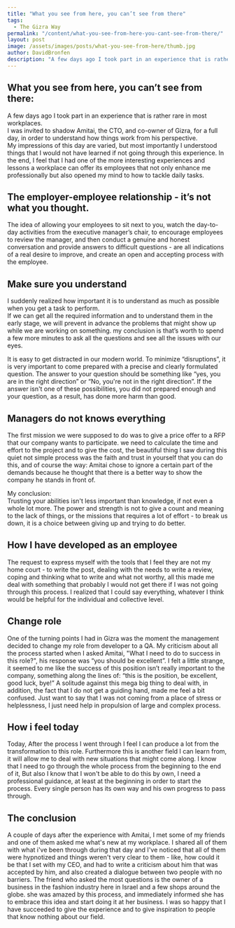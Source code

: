```yaml
---
title: "What you see from here, you can’t see from there"
tags:
  - The Gizra Way
permalink: "/content/what-you-see-from-here-you-cant-see-from-there/"
layout: post  
image: /assets/images/posts/what-you-see-from-here/thumb.jpg   
author: DavidBronfen
description: "A few days ago I took part in an experience that is rather rare in most workplaces."
---
```




## What you see from here, you can’t see from there:

A few days ago I took part in an experience that is rather rare in most workplaces.  
I was invited to shadow Amitai, the CTO, and co-owner of Gizra, for a full day, in order to understand how things work from his perspective.  
My impressions of this day are varied, but most importantly I understood things that I would not have learned if not going through this experience. In the end, I feel that I had one of the more interesting experiences and lessons a workplace can offer its employees that not only enhance me professionally but also opened my mind to how to tackle daily tasks.

## The employer-employee relationship - it’s not what you thought.

The idea of allowing your employees to sit next to you, watch the day-to-day activities from the executive manager’s chair, to encourage employees to review the manager, and then conduct a genuine and honest conversation and provide answers to difficult questions - are all indications of a real desire to improve, and create an open and accepting process with the employee.

## Make sure you understand

I suddenly realized how important it is to understand as much as possible when you get a task to perform.  
If we can get all the required information and to understand them in the early stage, we will prevent in advance the problems that might show up while we are working on something. my conclusion is that’s worth to spend a few more minutes to ask all the questions and see all the issues with our eyes.

It is easy to get distracted in our modern world. To minimize “disruptions”, it is very important to come prepared with a precise and clearly formulated question. The answer to your question should be something like “yes, you are in the right direction” or “No, you're not in the right direction”. If the answer isn't one of these possibilities, you did not prepared enough and your question, as a result, has done more harm than good.


## Managers do not knows everything
The first mission we were supposed to do was to give a price offer to a RFP that our company wants to participate. we need to calculate the time and effort to the project and to give the cost, the beautiful thing I saw during this quiet not simple process was the faith and trust in yourself that you can do this, and of course the way: Amitai chose to ignore a certain part of the demands because he thought that there is a better way to show the company he stands in front of.

My conclusion:  
Trusting your abilities isn't less important than knowledge, if not even a whole lot more.
The power and strength is not to give a count and meaning to the lack of things, or the missions that requires a lot of effort - to break us down, it is a choice between giving up and trying to do better.


## How I have developed as an employee
The request to express myself with the tools that I feel they are not my home court - to write the post, dealing with the needs to write a review, coping and thinking what to write and what not worthy, all this made me deal with something that probably I would not get there if I was not going through this process. I realized that I could say everything, whatever I think would be helpful for the individual and collective level.

## Change role
One of the turning points I had in Gizra was the moment the management decided to change my role from developer to a QA. 
My criticism about all the process started when I asked Amitai, "What I need to do to success in this role?", his response was “you should be excellent”.
I felt a little strange, it seemed to me like the success of this position isn’t really important to the company, something along the lines of: “this is the position, be excellent, good luck, bye!”
A solitude against this mega big thing to deal with, in addition, the fact that I do not get a guiding hand, made me feel a bit confused.
Just want to say that I was not coming from a place of stress or helplessness, I just need help in propulsion of large and complex process.

## How i feel today
Today, After the process I went through I feel I can produce a lot from the transformation to this role.
Furthermore this is another field I can learn from, it will allow me to deal with new situations that might come along. 
I know that I need to go through the whole process from the beginning to the end of it, 
But also I know that I won't be able to do this by own, I need a professional guidance, at least at the beginning in order to start the process. 
Every single person has its own way and his own progress to pass through.

## The conclusion
A couple of days after the experience with Amitai, I met some of my friends and one of them asked me what's new at my workplace.
I shared all of them with what i've been through during that day and I've noticed that all of them were hypnotized and things weren't very clear to them - like, how could it be that I set with my CEO, and had to write a criticism about him that was accepted by him, and also created a dialogue between two people with no barriers.
The friend who asked the most questions is the owner of a business in the fashion industry here in Israel and a few shops around the globe. she was amazed by this process, and immediately informed she has to embrace this idea and start doing it at her business. I was so happy that I have succeeded to give the experience and to give inspiration to people that know nothing about our field.

